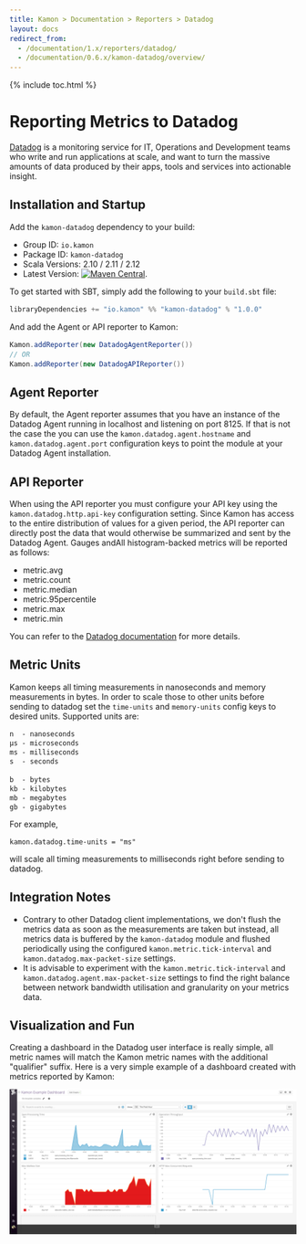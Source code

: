 ```yaml
---
title: Kamon > Documentation > Reporters > Datadog
layout: docs
redirect_from:
  - /documentation/1.x/reporters/datadog/
  - /documentation/0.6.x/kamon-datadog/overview/
---
```


{% include toc.html %}

Reporting Metrics to Datadog
===========================

[Datadog] is a monitoring service for IT, Operations and Development teams who write and run applications at scale, and
want to turn the massive amounts of data produced by their apps, tools and services into actionable insight.

## Installation and Startup

Add the `kamon-datadog` dependency to your build:
  - Group ID: `io.kamon`
  - Package ID: `kamon-datadog`
  - Scala Versions: 2.10 / 2.11 / 2.12
  - Latest Version: [![Maven Central](https://maven-badges.herokuapp.com/maven-central/io.kamon/kamon-datadog_2.11/badge.svg)](https://maven-badges.herokuapp.com/maven-central/io.kamon/kamon-datadog_2.11).


To get started with SBT, simply add the following to your `build.sbt` file:

```scala
libraryDependencies += "io.kamon" %% "kamon-datadog" % "1.0.0"
```

And add the Agent or API reporter to Kamon:

```scala
Kamon.addReporter(new DatadogAgentReporter())
// OR
Kamon.addReporter(new DatadogAPIReporter())
```

## Agent Reporter

By default, the Agent reporter assumes that you have an instance of the Datadog Agent running in localhost and listening on
port 8125. If that is not the case the you can use the `kamon.datadog.agent.hostname` and `kamon.datadog.agent.port` configuration
keys to point the module at your Datadog Agent installation.

## API Reporter

When using the API reporter you must configure your API key using the `kamon.datadog.http.api-key` configuration setting.
Since Kamon has access to the entire distribution of values for a given period, the API reporter can directly post the
data that would otherwise be summarized and sent by the Datadog Agent. Gauges andAll histogram-backed metrics will be reported as
follows:
  - metric.avg
  - metric.count
  - metric.median
  - metric.95percentile
  - metric.max
  - metric.min

You can refer to the [Datadog documentation](https://docs.datadoghq.com/developers/metrics/#histograms) for more details.

## Metric Units ###

Kamon keeps all timing measurements in nanoseconds and memory measurements in bytes. In order to scale those to other
units before sending to datadog set the `time-units` and `memory-units` config keys to desired units. Supported units are:

```typesafeconfig
n  - nanoseconds
µs - microseconds
ms - milliseconds
s  - seconds

b  - bytes
kb - kilobytes
mb - megabytes
gb - gigabytes
```

For example,

```typesafeconfig
kamon.datadog.time-units = "ms"
```

will scale all timing measurements to milliseconds right before sending to datadog.


Integration Notes
-----------------

* Contrary to other Datadog client implementations, we don't flush the metrics data as soon as the measurements are
  taken but instead, all metrics data is buffered by the `kamon-datadog` module and flushed periodically using the
  configured `kamon.metric.tick-interval` and `kamon.datadog.max-packet-size` settings.
* It is advisable to experiment with the `kamon.metric.tick-interval` and `kamon.datadog.agent.max-packet-size` settings to
  find the right balance between network bandwidth utilisation and granularity on your metrics data.


Visualization and Fun
---------------------

Creating a dashboard in the Datadog user interface is really simple, all metric names will match the Kamon metric names
with the additional "qualifier" suffix. Here is a very simple example of a dashboard created with metrics reported by Kamon:

<img class="img-fluid my-4" src="/assets/img/datadog-dashboard.png">

[Datadog]: http://www.datadoghq.com/
[get started]: /docs/latest/guides/getting-started/
